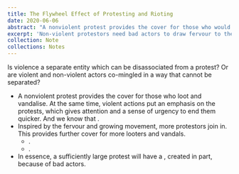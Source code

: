 ```yaml
---
title: The Flywheel Effect of Protesting and Rioting
date: 2020-06-06
abstract: "A nonviolent protest provides the cover for those who would loot and vandalise. At the same time, violent actions put an emphasis on the protests, which give a sense of urgency to end them quicker. This brings in more nonviolent protestors inspired by the fervour and growing movement. Which in turn provides cover for more looters and vandals. In essence, a sufficiently large protest will have a flywheel effect, created in part, because of bad actors."
excerpt: 'Non-violent protestors need bad actors to draw fervour to their cause, which increases the likelihood of a resolution.'
collection: Note
collections: Notes
---
```

Is violence a separate entity which can be disassociated from a protest? Or are violent and non-violent actors co-mingled in a way that cannot be separated?

- A nonviolent protest provides the cover for those who loot and vandalise. At the same time, violent actions put an emphasis on the protests, which gives attention and a sense of urgency to end them quicker. And we know that <inter-link href="attention-is-the-best-asset-in-the-modern-economy" space-after="false"></inter-link>.
- Inspired by the fervour and growing movement, more protestors join in. This provides further cover for more looters and vandals.
  - <inter-link href="the-diffusion-of-innovation"> </inter-link>.
  - <inter-link href="be-wary-of-the-late-majority-and-laggards"> </inter-link>.
- In essence, a sufficiently large protest will have a <inter-link href="flywheel-effect"></inter-link>, created in part, because of bad actors.